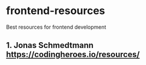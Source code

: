 # frontend-resources
Best resources for frontend development

## 1. Jonas Schmedtmann https://codingheroes.io/resources/
